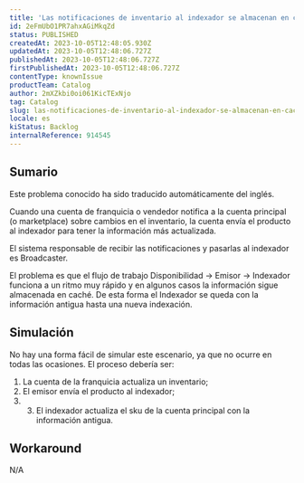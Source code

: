 ```yaml
---
title: 'Las notificaciones de inventario al indexador se almacenan en caché'
id: 2eFmUbO1PR7ahxAGiMkqZd
status: PUBLISHED
createdAt: 2023-10-05T12:48:05.930Z
updatedAt: 2023-10-05T12:48:06.727Z
publishedAt: 2023-10-05T12:48:06.727Z
firstPublishedAt: 2023-10-05T12:48:06.727Z
contentType: knownIssue
productTeam: Catalog
author: 2mXZkbi0oi061KicTExNjo
tag: Catalog
slug: las-notificaciones-de-inventario-al-indexador-se-almacenan-en-cache
locale: es
kiStatus: Backlog
internalReference: 914545
---
```


## Sumario

<div class="alert alert-info">
  <p>Este problema conocido ha sido traducido automáticamente del inglés.</p>
</div>


Cuando una cuenta de franquicia o vendedor notifica a la cuenta principal (o marketplace) sobre cambios en el inventario, la cuenta envía el producto al indexador para tener la información más actualizada.

El sistema responsable de recibir las notificaciones y pasarlas al indexador es Broadcaster.

El problema es que el flujo de trabajo Disponibilidad -> Emisor -> Indexador funciona a un ritmo muy rápido y en algunos casos la información sigue almacenada en caché. De esta forma el Indexador se queda con la información antigua hasta una nueva indexación.


##

## Simulación


No hay una forma fácil de simular este escenario, ya que no ocurre en todas las ocasiones.
El proceso debería ser:

1. La cuenta de la franquicia actualiza un inventario;
2. El emisor envía el producto al indexador;
3. 3. El indexador actualiza el sku de la cuenta principal con la información antigua.



## Workaround


N/A





